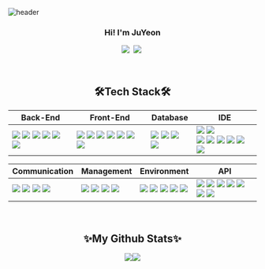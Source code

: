 ![header](https://capsule-render.vercel.app/api?type=waving&color=0:a82da8,100:da8f00&height=280&section=header&text=JuYeon_Oh&fontAlign=50&fontAlignY=40&fontSize=60&fontColor=ffffff)


<h3 align="center">Hi! I'm JuYeon </h3>
<p align="center">
  <a href="dhwndus456@gmail.com"><img src="https://img.shields.io/badge/Gmail-d14836?style=flat-square&logo=Gmail&logoColor=white&link=mailto:dhwndus456@gmail.com)](mailto:dhwndus456@gmail.com)"/></a>&nbsp
<a href="https://www.notion.so/2952eff417cc47279676e980cda75568?pvs=4"><img src="https://img.shields.io/badge/Notion-00000?style=round-square&logo=Notion&logoColor=black"/></a>&nbsp</p>

<br>

<h2 align="center">🛠️Tech Stack🛠️</h2>
<p align="center"> 
  
| Back-End | Front-End | Database | IDE |
| --- | --- | --- | --- |
| <span><img src="https://img.shields.io/badge/-JAVA-blueviolet"/></span> <span><img src="https://img.shields.io/badge/-JSP-red"/></span> <span><img src="https://img.shields.io/badge/-JPA-yellowgreen"/></span> <span><img src="https://img.shields.io/badge/JSON-00000?style=round-square&logo=JSON&logoColor=black"/></span> <span><img src="https://img.shields.io/badge/Python-3776AB?style=round-square&logo=Python&logoColor=white"/></span> <span><img src="https://img.shields.io/badge/PL/SQL-F80000?style=round-square&logo=ORACLE&logoColor=white"/></span> | <span><img src="https://img.shields.io/badge/JavaScript-F7DF1E?style=round-square&logo=JavaScript&logoColor=black"/></span> <span><img src="https://img.shields.io/badge/jQuery-0769AD?style=round-square&logo=jQuery&logoColor=black"/></span> <span><img src="https://img.shields.io/badge/HTML-E34F26?style=round-square&logo=HTML&logoColor=black"/></span> <span><img src="https://img.shields.io/badge/CSS-1572B6?style=round-square&logo=CSS&logoColor=black"/></span> <span><img src="https://img.shields.io/badge/ThymeLeaf-005F0F?style=round-square&logo=ThymeLeaf&logoColor=black"/></span> <span><img src="https://img.shields.io/badge/React-61DAFB?style=round-square&logo=React&logoColor=black"/></span> <span><img src="https://img.shields.io/badge/Vue.js-4FC08D?style=round-square&logo=Vue.js&logoColor=white"/></span> | <span><img src="https://img.shields.io/badge/postgresql-4169E1?style=round-square&logo=postgresql&logoColor=white"/></span> <span><img src="https://img.shields.io/badge/MySQL-%2300f.svg?style=round-square&logo=mysql&logoColor=white"/></span> <span><img src="https://img.shields.io/badge/Oracle-F80000.svg?style=round-square&logo=ORACLE&logoColor=white"/></span> <span><img src="https://img.shields.io/badge/-MyBatis-orange"/></span> | <span><img src="https://img.shields.io/badge/Eclipse-2C2255.svg?style=round-square&logo=Eclipse&logoColor=white"/></span> <span><img src="https://img.shields.io/badge/Visual Studio Code-007ACC.svg?style=round-square&logo=Visual Studio Code&logoColor=white"/></span> <br> <span><img src="https://img.shields.io/badge/IntelliJ-000000.svg?style=round-square&logo=IntelliJ IDEA&logoColor=white"/></span> <span><img src="https://img.shields.io/badge/Amazon AWS-232F3E?style=round-square&logo=amazonaws&logoColor=white"/></span> <span><img src="https://img.shields.io/badge/-DBeaver-brightgreen"/></span> <span><img src="https://img.shields.io/badge/PyCharm-000000?style=round-square&logo=PyCharm&logoColor=white"/></span>  <span><img src="https://img.shields.io/badge/Sourcetree-0052CC.svg?style=round-square&logo=Sourcetree&logoColor=white"/></span> <span><img src="https://img.shields.io/badge/Postman-FF6C37.svg?style=round-square&logo=Postman&logoColor=white"/></span> |
  </p>

<p align="center">
  
| Communication | Management | Environment | API |
| --- | --- | --- | --- |
| <span><img src="https://img.shields.io/badge/Slack-4A154B.svg?style=round-square&logo=Slack&logoColor=white"/></span> <span><img src="https://img.shields.io/badge/zoom-0B5CFF.svg?style=round-square&logo=zoom&logoColor=white"/></span> <span><img src="https://img.shields.io/badge/googlecalendar-4285F4.svg?style=round-square&logo=googlecalendar&logoColor=white"/></span> <span><img src="https://img.shields.io/badge/Discord-5865F2?style=round-square&logo=Discord&logoColor=black"/></span> | <span><img src="https://img.shields.io/badge/Git-F05032?style=round-square&logo=Git&logoColor=black"/></span> <span><img src="https://img.shields.io/badge/GitHub-181717?style=round-square&logo=GitHub&logoColor=black"/></span> <span><img src="https://img.shields.io/badge/Gradle-02303A?style=round-square&logo=Gradle&logoColor=black"/></span> <span><img src="https://img.shields.io/badge/-yml-brightgreen"/></span> | <span><img src="https://img.shields.io/badge/SpringBoot-6DB33F?style=round-square&logo=Spring&logoColor=black"/></span> <span><img src="https://img.shields.io/badge/-QueryDSL-critical"/></span> <span><img src="https://img.shields.io/badge/-Quartz-ff69b4"/></span> <span><img src="https://img.shields.io/badge/JUnit-25A162?style=round-square&logo=JUnit&logoColor=white"/></span> <span><img src="https://img.shields.io/badge/django-092E20?style=round-square&logo=django&logoColor=white"/></span>  | <span><img src="https://img.shields.io/badge/-JDBC-blue"/></span> <span><img src="https://img.shields.io/badge/-WebSocket-orange"/> <span><img src="https://img.shields.io/badge/-REST-green?style=round-square&logo=-REST&logoColor=white"/></span> <span><img src="https://img.shields.io/badge/springsecurity-6DB33F?style=round-square&logo=springsecurity&logoColor=white"/></span> <span><img src="https://img.shields.io/badge/-Kakao%20Map-FFCD00?style=round-square&logo=kakaotalk&logoColor=white"/></span> <span><img src="https://img.shields.io/badge/-Naver%20Map-03C75A?style=round-square&logo=naver&logoColor=white"/></span> <span><img src="https://img.shields.io/badge/-Oauth-orange"/></span> 
</p>
  
<br>
  

  
  
<h2 align="center"> ✨My Github Stats✨ </h2>

<p align="center"><img src="https://github-readme-stats.vercel.app/api?username=OH-JUYEON&show_icons=true"><img src="https://github-readme-stats.vercel.app/api/top-langs/?username=OH-JUYEON&layout=compact"></p>
  
